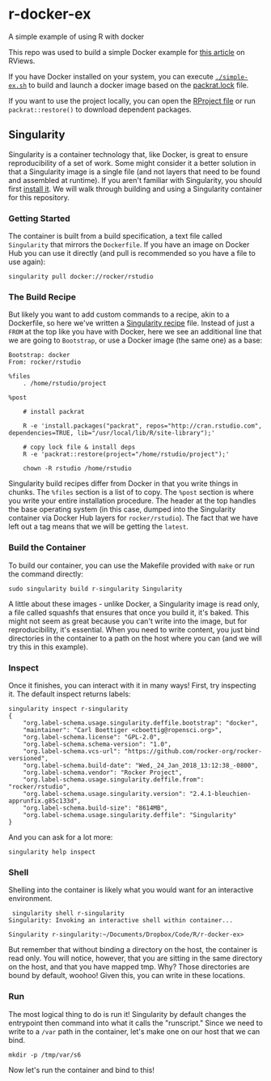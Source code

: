 # r-docker-ex
A simple example of using R with docker

This repo was used to build a simple Docker example for [this article](https://rviews.rstudio.com/2018/01/18/package-management-for-reproducible-r-code/) on RViews.

If you have Docker installed on your system, you can execute [`./simple-ex.sh`](./simple-ex.sh) to build and launch a docker image based on the [packrat.lock](packrat/packrat.lock) file.

If you want to use the project locally, you can open the [RProject file](docker-ex.Rproj) or run `packrat::restore()` to download dependent packages.

## Singularity

Singularity is a container technology that, like Docker, is great to ensure reproducibility of a set of work. Some might consider it a better solution in that a Singularity image is a single file (and not layers that need to be found and assembled at runtime). If you aren't familiar with Singularity, you should first [install it](singularityware.github.io/install-linux). We will walk through building and using a Singularity container for this repository.


### Getting Started
The container is built from a build specification, a text file called `Singularity` that mirrors the `Dockerfile`. If you have an image on Docker Hub you can use it directly (and pull is recommended so you have a file to use again):

```
singularity pull docker://rocker/rstudio
```

### The Build Recipe
But likely you want to add custom commands to a recipe, akin to a Dockerfile, so here we've written a [Singularity recipe](Singularity) file. Instead of just a `FROM` at the top like you have with Docker, here we see an additional line that we are going to `Bootstrap`, or use a Docker image (the same one) as a base:

```
Bootstrap: docker
From: rocker/rstudio

%files
    . /home/rstudio/project

%post

    # install packrat

    R -e 'install.packages("packrat", repos="http://cran.rstudio.com", dependencies=TRUE, lib="/usr/local/lib/R/site-library");'

    # copy lock file & install deps
    R -e 'packrat::restore(project="/home/rstudio/project");'

    chown -R rstudio /home/rstudio
```

Singularity build recipes differ from Docker in that you write things in chunks. The `%files` section is a list of <source><destination> to copy. The `%post` section is where you write your entire installation procedure. The header at the top handles the base operating system (in this case, dumped into the Singularity container via Docker Hub layers for `rocker/rstudio`). The fact that we have left out a tag means that we will be getting the `latest`.

### Build the Container
To build our container, you can use the Makefile provided with `make` or run the command directly:

```
sudo singularity build r-singularity Singularity
```

A little about these images - unlike Docker, a Singularity image is read only, a file called squashfs that ensures that once you build it, it's baked. This might not seem as great because you can't write into the image, but for reproducibility, it's essential. When you need to write content, you just bind directories in the container to a path on the host where you can (and we will try this in this example).

### Inspect
Once it finishes, you can interact with it in many ways! First, try inspecting it. The default inspect returns labels:


```
singularity inspect r-singularity 
{
    "org.label-schema.usage.singularity.deffile.bootstrap": "docker",
    "maintainer": "Carl Boettiger <cboettig@ropensci.org>",
    "org.label-schema.license": "GPL-2.0",
    "org.label-schema.schema-version": "1.0",
    "org.label-schema.vcs-url": "https://github.com/rocker-org/rocker-versioned",
    "org.label-schema.build-date": "Wed,_24_Jan_2018_13:12:38_-0800",
    "org.label-schema.vendor": "Rocker Project",
    "org.label-schema.usage.singularity.deffile.from": "rocker/rstudio",
    "org.label-schema.usage.singularity.version": "2.4.1-bleuchien-apprunfix.g85c133d",
    "org.label-schema.build-size": "8614MB",
    "org.label-schema.usage.singularity.deffile": "Singularity"
}
```

And you can ask for a lot more:

```
singularity help inspect
```

### Shell
Shelling into the container is likely what you would want for an interactive environment.

```
 singularity shell r-singularity 
Singularity: Invoking an interactive shell within container...

Singularity r-singularity:~/Documents/Dropbox/Code/R/r-docker-ex> 
```

But remember that without binding a directory on the host, the container is read only. You will notice, however, that you are sitting in the same directory on the host, and that you have mapped tmp. Why? Those directories are bound by default, woohoo! Given this, you can write in these locations. 



### Run
The most logical thing to do is run it! Singularity by default changes the entrypoint then command into what it calls the "runscript." Since we need to write to a `/var` path in the container, let's make one on our host that we can bind.

```
mkdir -p /tmp/var/s6
```

Now let's run the container and bind to this!

```

```
